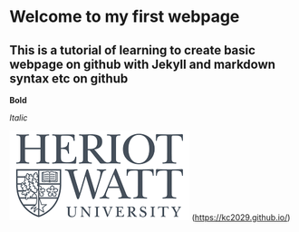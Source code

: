 # Welcome to my first webpage

## This is a tutorial of learning to create basic webpage on github with Jekyll and markdown syntax etc on github

**Bold**

*Italic*
  
  
  
  ![](Heriotwatt.png)
  (https://kc2029.github.io/)


